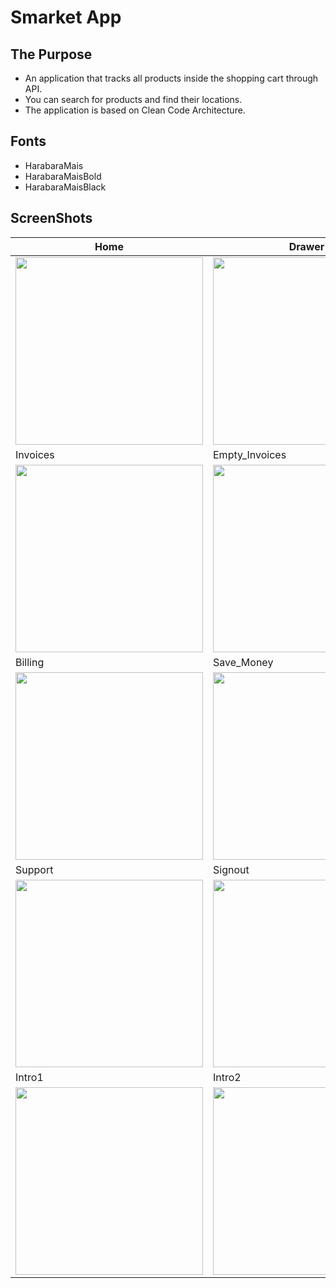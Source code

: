 # Smarket App

## The Purpose

- An application that tracks all products inside the shopping cart through API.
- You can search for products and find their locations.
- The application is based on Clean Code Architecture.

## Fonts

- HarabaraMais
- HarabaraMaisBold
- HarabaraMaisBlack

## ScreenShots


| Home | Drawer |
|---|---|
|<img src="https://user-images.githubusercontent.com/47388207/210511777-7dc683eb-2bd0-49d3-bab2-4370a539d069.jpg" height="300" />|<img src="https://user-images.githubusercontent.com/47388207/210511799-de13c9f7-cd8d-4f89-a8e4-09d3c909d1b7.jpg" height="300" />|
| Invoices | Empty_Invoices |
|<img src="https://user-images.githubusercontent.com/47388207/210512282-a6a94589-1064-487e-aa84-f829835c92ec.jpg" height="300" />|<img src="https://user-images.githubusercontent.com/47388207/210512470-adcef090-8b12-47d4-9d20-6f09eb0c9f68.jpg" height="300" />|
| Billing | Save_Money |
|<img src="https://user-images.githubusercontent.com/47388207/210512215-fea93698-767e-48b5-9e65-2588fa05ae75.jpg" height="300" />|<img src="https://user-images.githubusercontent.com/47388207/210512237-407ed7cc-4297-48d2-b920-153623d184f6.jpg" height="300" />|
| Support | Signout |
|<img src="https://user-images.githubusercontent.com/47388207/210512110-b9f6816c-5c00-44aa-8246-ded9ae6d7a6d.jpg" height="300" />|<img src="https://user-images.githubusercontent.com/47388207/210512162-1a87696c-401d-4b3c-bd4d-865d116e62af.jpg" height="300" />|
| Intro1 | Intro2 | Intro3 |
|<img src="https://github.com/Rahma-Alaa/Smart-Cart/assets/141377975/b2bf308c-26cc-4517-9540-b0064eae6d7d.jpg" height="300" />|<img src="https://github.com/Rahma-Alaa/Smart-Cart/assets/141377975/2c78879d-d8f2-4004-8138-e7679f9ce522.jpg" height="300" />|<img src="https://github.com/Rahma-Alaa/Smart-Cart/assets/141377975/81e19190-0d4e-4289-abbd-813e26a5b103.jpg" height="300" />|



